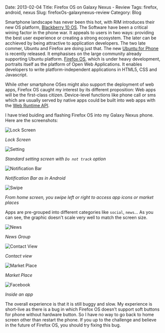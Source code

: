 Date: 2013-02-04
Title: Firefox OS on Galaxy Nexus - Review
Tags: firefox, android, nexus
Slug: firefoxOs-galaxynexus-review
Category: Blog

Smartphone landscape has never been this hot, with RIM introduces their new OS platform, [Blackberry 10 OS](http://sg.blackberry.com/software/smartphones/blackberry-10-os.html). The Software have been a critical wining factor in the phone war. It appeals to users in two ways: providing the best user experience or creating a strong ecosystem. The later can be acchieved by being attractive to application developers. The two late commer, Ubuntu and Firefox are doing just that. The new [Ubuntu for Phone](http://www.ubuntu.com/devices/phone) is recently released. It emphasises on the large community already supporting Ubuntu platform. [Firefox OS](https://developer.mozilla.org/en/docs/Mozilla/Firefox_OS), which is under heavy development, portraits itself as the platform of Open Web Applications. It enables developers to write platform-independent applications in HTML5, CSS and Javascript. 

While other smartphone OSes might also support the deployment of web apps, Firefox OS caught my interest by its different proposition: Web apps will be the first-class citizen. Device-level functions like phone call or sms which are usually served by native apps could be built into web apps with the [Web Runtime API](https://wiki.mozilla.org/WebAPI). 

I have tried buiding and flashing Firefox OS into my Galaxy Nexus phone. Here are the screenshots:

![Lock Screen](./images/firefoxos1.jpg)

*Lock Screen*

![Setting](./images/firefoxos2.jpg)

*Standard setting screen with `Do not track` option*

![Notification Bar](./images/firefoxos5.jpg)

*Notification Bar as in Android*

![Swipe](./images/firefoxos6.jpg)

*From home screen, you swipe left or right to access app icons or market places*

Apps are pre-grouped into different categories like `social`, `news`... As you can see, the graphic doesn't scale very well to match the screen size. 

![News](./images/firefoxos7-0.jpg)

*News Group*

![Contact View](./images/firefoxos3-1.jpg)

*Contact view*

![Market Place](./images/firefoxos8.jpg)

*Market Place*

![Facebook](./images/firefoxos7-1.jpg)

*Inside an app*

The overall experience is that it is still buggy and slow. My experience is short-live as there is a bug in which Firefox OS doesn't support soft buttons for phone without hardware button. So I have no way to go back to home screen other than restart the phone. If you up to the challenge and believe in the future of Firefox OS, you should try fixing this bug. 


